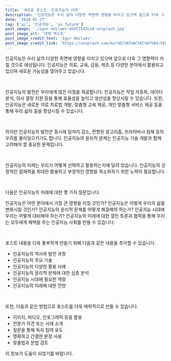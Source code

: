 ```yaml
---
title: '새로운 포스트: 인공지능의 미래'
description: '인공지능은 우리 삶의 다양한 측면에 영향을 미치고 있으며 앞으로 더욱 그 영향력이 커질 것으로 예상됩니다. 인공지능은 의료, 교육, 금융, 제조 등 다양한 분야에서 활용되고 있으며 새로운 가능성을 열어주고 있습니다.'
date: '2024-02-27'
tag: ['ai', '인공지능', 'ai future']
post_image: './igor-omilaev-eGGFZ5X2LnA-unsplash.jpg'
post_image_alt: '대체 텍스트'
post_image_credit_text: 'Igor Omilaev'
post_image_credit_link: 'https://unsplash.com/ko/%EC%82%AC%EC%A7%84/%EB%AC%B8%EC%9E%90-a%EA%B0%80-%EC%9C%84%EC%97%90-%EC%9E%88%EB%8A%94-%EC%BB%B4%ED%93%A8%ED%84%B0-%EC%B9%A9-eGGFZ5X2LnA?utm_content=creditCopyText&utm_medium=referral&utm_source=unsplash'
---
```


인공지능은 우리 삶의 다양한 측면에 영향을 미치고 있으며 앞으로 더욱 그 영향력이 커질 것으로 예상됩니다. 인공지능은 의료, 교육, 금융, 제조 등 다양한 분야에서 활용되고 있으며 새로운 가능성을 열어주고 있습니다.

&nbsp;

인공지능의 발전은 우리에게 많은 이점을 제공합니다. 인공지능은 작업 자동화, 데이터 분석, 의사 결정 지원 등을 통해 효율성을 높이고 생산성을 향상시킬 수 있습니다. 또한, 인공지능은 새로운 의료 치료법 개발, 맞춤형 교육 제공, 개인 맞춤형 서비스 제공 등을 통해 우리 삶의 질을 향상시킬 수 있습니다.

&nbsp;

하지만 인공지능의 발전은 동시에 일자리 감소, 편향된 알고리즘, 프라이버시 침해 등의 우려를 불러일으키기도 합니다. 인공지능의 윤리적 문제는 인공지능 기술 개발과 함께 고려해야 할 중요한 문제입니다.

&nbsp;

인공지능의 미래는 우리가 어떻게 선택하고 활용하는지에 달려 있습니다. 인공지능의 긍정적인 잠재력을 최대한 활용하고 부정적인 영향을 최소화하기 위한 노력이 필요합니다.

&nbsp;

다음은 인공지능의 미래에 대한 몇 가지 질문입니다.

인공지능은 어떤 분야에서 가장 큰 영향을 미칠 것인가?
인공지능은 어떻게 우리의 삶을 변화시킬 것인가?
인공지능의 윤리적 문제를 어떻게 해결해야 하는가?
인공지능 시대에 우리는 어떻게 대비해야 하는가?
인공지능의 미래에 대한 열린 토론과 협력을 통해 우리는 모두에게 혜택을 주는 인공지능 사회를 만들 수 있습니다.

&nbsp;

포스트 내용을 더욱 풍부하게 만들기 위해 다음과 같은 내용을 추가할 수 있습니다.

- 인공지능의 역사와 발전 과정
- 인공지능의 주요 기술
- 인공지능의 다양한 활용 사례
- 인공지능의 윤리적 문제에 대한 심층 분석
- 인공지능 시대에 필요한 역량
- 인공지능의 미래에 대한 전망

&nbsp;

또한, 다음과 같은 방법으로 포스트를 더욱 매력적으로 만들 수 있습니다.

- 이미지, 비디오, 인포그래픽 등을 활용
- 전문가 의견 또는 사례 소개
- 질문을 통해 독자 참여 유도
- 명확하고 간결한 문장 사용
- 맞춤법과 문법 검토

이 정보가 도움이 되었기를 바랍니다.
